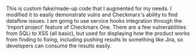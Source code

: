 This is custom fake/made-up code that I augmented for my needs.  I modified it to easily demonstrate vulns and Checkmarx's ability to find dataflow issues.  I am going to use service hooks integration through the 'Import project' feature of Checkmarx One. There are a few vulnerabilities from SQLi to XSS (all basic), but used for displaying how the product works from finding to fixing, including pushing results to something like Jira, so developers can consume the results easily.
